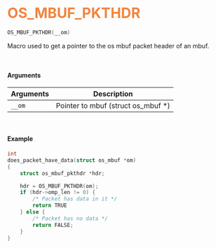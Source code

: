 ## <font color="#F2853F" style="font-size:24pt">OS_MBUF_PKTHDR</font>

```c
OS_MBUF_PKTHDR(__om)
```

Macro used to get a pointer to the os mbuf packet header of an mbuf.


<br>


#### Arguments

| Arguments | Description |
|-----------|-------------|
| `__om` |  Pointer to mbuf (struct os_mbuf *)  |


<br>

#### Example

```c
int
does_packet_have_data(struct os_mbuf *om)
{
    struct os_mbuf_pkthdr *hdr;

    hdr = OS_MBUF_PKTHDR(om);
    if (hdr->omp_len != 0) {
    	/* Packet has data in it */
    	return TRUE
    } else {
        /* Packet has no data */
        return FALSE;
    }
}
```


